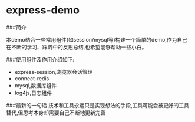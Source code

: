 # express-demo

###简介

本demo结合一些常用组件(如session/mysql等)构建一个简单的demo,作为自己在不断的学习、踩坑中的反思总结,也希望能够帮助一些小白。

###使用组件及作用介绍如下:

- express-session,浏览器会话管理
- connect-redis
- mysql,数据库组件
- log4js,日志组件

###最新的一句话
技术和工具永远只是实现想法的手段,工具可能会被更好的工具替代,但思考本身却需要自己不断地更新完善
